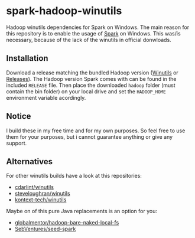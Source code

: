 # spark-hadoop-winutils
Hadoop winutils dependencies for Spark on Windows.
The main reason for this repository is to enable the usage of [Spark](https://spark.apache.org/downloads.html) on Windows.
This was/is necessary, because of the lack of the winutils in official donwloads.

## Installation
Download a release matching the bundled Hadoop version ([Winutils](https://github.com/brunothg/spark-hadoop-winutils/tree/winutils) or [Releases](https://github.com/brunothg/spark-hadoop-winutils/releases)).
The Hadoop version Spark comes with can be found in the included `RELEASE` file.
Then place the downloaded `hadoop` folder (must contain the bin folder) on your local drive and set the `HADOOP_HOME` environment variable acordingly.

## Notice
I build these in my free time and for my own purposes.
So feel free to use them for your purposes, but i cannot guarantee anything or give any support.

## Alternatives

For other winutils builds have a look at this repositories:
 * [cdarlint/winutils](https://github.com/cdarlint/winutils)
 * [steveloughran/winutils](https://github.com/steveloughran/winutils)
 * [kontext-tech/winutils](https://github.com/kontext-tech/winutils)

Maybe on of this pure Java replacements is an option for you:
 * [globalmentor/hadoop-bare-naked-local-fs](https://github.com/globalmentor/hadoop-bare-naked-local-fs)
 * [SebVentures/seed-spark](https://github.com/SebVentures/seed-spark)
